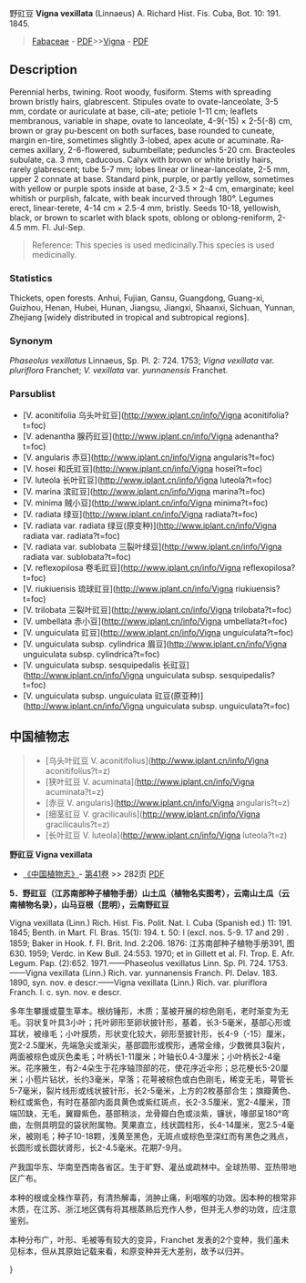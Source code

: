 野豇豆 **Vigna vexillata** (Linnaeus) A. Richard Hist. Fis. Cuba, Bot. 10: 191. 1845.

> [Fabaceae](http://www.iplant.cn/info/Fabaceae?t=foc) - [PDF](http://www.iplant.cn/foc/pdf/Fabaceae.pdf)>>[Vigna](http://www.iplant.cn/info/Vigna?t=foc) - [PDF](http://www.iplant.cn/foc/pdf/Vigna.pdf)

## Description

Perennial herbs, twining. Root woody, fusiform. Stems with spreading brown bristly hairs, glabrescent. Stipules ovate to ovate-lanceolate, 3-5 mm, cordate or auriculate at base, cili-ate; petiole 1-11 cm; leaflets membranous, variable in shape, ovate to lanceolate, 4-9(-15) × 2-5(-8) cm, brown or gray pu-bescent on both surfaces, base rounded to cuneate, margin en-tire, sometimes slightly 3-lobed, apex acute or acuminate. Ra-cemes axillary, 2-6-flowered, subumbellate; peduncles 5-20 cm. Bracteoles subulate, ca. 3 mm, caducous. Calyx with brown or white bristly hairs, rarely glabrescent; tube 5-7 mm; lobes linear or linear-lanceolate, 2-5 mm, upper 2 connate at base. Standard pink, purple, or partly yellow, sometimes with yellow or purple spots inside at base, 2-3.5 × 2-4 cm, emarginate; keel whitish or purplish, falcate, with beak incurved through 180°. Legumes erect, linear-terete, 4-14 cm × 2.5-4 mm, bristly. Seeds 10-18, yellowish, black, or brown to scarlet with black spots, oblong or oblong-reniform, 2-4.5 mm. Fl. Jul-Sep.

> Reference: 
> This species is used medicinally.This species is used medicinally.

### Statistics
Thickets, open forests. Anhui, Fujian, Gansu, Guangdong, Guang-xi, Guizhou, Henan, Hubei, Hunan, Jiangsu, Jiangxi, Shaanxi, Sichuan, Yunnan, Zhejiang [widely distributed in tropical and subtropical regions].

### Synonym
*Phaseolus vexillatus* Linnaeus, Sp. Pl. 2: 724. 1753; *Vigna vexillata* var. *pluriflora* Franchet; *V. vexillata* var. *yunnanensis* Franchet.

### Parsublist

* [V.  aconitifolia  乌头叶豇豆](http://www.iplant.cn/info/Vigna aconitifolia?t=foc)
* [V.  adenantha  腺药豇豆](http://www.iplant.cn/info/Vigna adenantha?t=foc)
* [V.  angularis  赤豆](http://www.iplant.cn/info/Vigna angularis?t=foc)
* [V.  hosei  和氏豇豆](http://www.iplant.cn/info/Vigna hosei?t=foc)
* [V.  luteola  长叶豇豆](http://www.iplant.cn/info/Vigna luteola?t=foc)
* [V.  marina  滨豇豆](http://www.iplant.cn/info/Vigna marina?t=foc)
* [V.  minima  贼小豆](http://www.iplant.cn/info/Vigna minima?t=foc)
* [V.  radiata  绿豆](http://www.iplant.cn/info/Vigna radiata?t=foc)
* [V.  radiata var. radiata  绿豆(原变种)](http://www.iplant.cn/info/Vigna radiata var. radiata?t=foc)
* [V.  radiata var. sublobata  三裂叶绿豆](http://www.iplant.cn/info/Vigna radiata var. sublobata?t=foc)
* [V.  reflexopilosa  卷毛豇豆](http://www.iplant.cn/info/Vigna reflexopilosa?t=foc)
* [V.  riukiuensis  琉球豇豆](http://www.iplant.cn/info/Vigna riukiuensis?t=foc)
* [V.  trilobata  三裂叶豇豆](http://www.iplant.cn/info/Vigna trilobata?t=foc)
* [V.  umbellata  赤小豆](http://www.iplant.cn/info/Vigna umbellata?t=foc)
* [V.  unguiculata  豇豆](http://www.iplant.cn/info/Vigna unguiculata?t=foc)
* [V.  unguiculata subsp. cylindrica  眉豆](http://www.iplant.cn/info/Vigna unguiculata subsp. cylindrica?t=foc)
* [V.  unguiculata subsp. sesquipedalis  长豇豆](http://www.iplant.cn/info/Vigna unguiculata subsp. sesquipedalis?t=foc)
* [V.  unguiculata subsp. unguiculata  豇豆(原亚种)](http://www.iplant.cn/info/Vigna unguiculata subsp. unguiculata?t=foc)

## 中国植物志

> * [乌头叶豇豆  V.  aconitifolius](http://www.iplant.cn/info/Vigna aconitifolius?t=z)
> * [狭叶豇豆  V.  acuminata](http://www.iplant.cn/info/Vigna acuminata?t=z)
> * [赤豆  V.  angularis](http://www.iplant.cn/info/Vigna angularis?t=z)
> * [细茎豇豆  V.  gracilicaulis](http://www.iplant.cn/info/Vigna gracilicaulis?t=z)
> * [长叶豇豆  V.  luteola](http://www.iplant.cn/info/Vigna luteola?t=z)

**野豇豆 Vigna vexillata**

* [《中国植物志》](http://www.iplant.cn/frps)- [第41卷](http://www.iplant.cn/frps/vol/41) >> 282页 [PDF](http://www.iplant.cn/frps/pdf/41/282.pdf)

**5．野豇豆（江苏南部种子植物手册）山土瓜（植物名实图考），云南山土瓜（云南植物名录），山马豆根（昆明），云南野豇豆**

Vigna vexillata (Linn.) Rich. Hist. Fis. Polit. Nat. I. Cuba (Spanish ed.) 11: 191. 1845; Benth. in Mart. Fl. Bras. 15(1): 194. t. 50: l (excl. nos. 5-9. 17 and 29) . 1859; Baker in Hook. f. Fl. Brit. Ind. 2:206. 1876: 江苏南部种子植物手册391, 图630. 1959; Verdc. in Kew Bull. 24:553. 1970; et in Gillett et al. Fl. Trop. E. Afr. Legum. Pap. (2):652. 1971.——Phaseolus vexillatus Linn. Sp. Pl. 724. 1753.——Vigna vexillata (Linn.) Rich. var. yunnanensis Franch. Pl. Delav. 183. 1890, syn. nov. e descr.——Vigna vexillata (Linn.) Rich. var. pluriflora Franch. l. c. syn. nov. e descr.

多年生攀援或蔓生草本。根纺锤形，木质；茎被开展的棕色刚毛，老时渐变为无毛。羽状复叶具3小叶；托叶卵形至卵状披针形，基着，长3-5毫米，基部心形或耳状，被缘毛；小叶膜质，形状变化较大，卵形至披针形，长4-9（-15）厘米，宽2-2.5厘米，先端急尖或渐尖，基部圆形或楔形，通常全缘，少数微具3裂片，两面被棕色或灰色柔毛；叶柄长1-11厘米；叶轴长0.4-3厘米；小叶柄长2-4毫米。花序腋生，有2-4朵生于花序轴顶部的花，使花序近伞形；总花梗长5-20厘米；小苞片钻状，长约3毫米，早落；花萼被棕色或白色刚毛，稀变无毛，萼管长5-7毫米，裂片线形或线状披针形，长2-5毫米，上方的2枚基部合生；旗瓣黄色、粉红或紫色，有时在基部内面具黄色或紫红斑点，长2-3.5厘米，宽2-4厘米，顶端凹缺，无毛，翼瓣紫色，基部稍淡，龙骨瓣白色或淡紫，镰状，喙部呈180°弯曲，左侧具明显的袋状附属物。荚果直立，线状圆柱形，长4-14厘米，宽2.5-4毫米，被刚毛；种子10-18颗，浅黄至黑色，无斑点或棕色至深红而有黑色之溅点，长圆形或长圆状肾形，长2-4.5毫米。花期7-9月。

产我国华东、华南至西南各省区。生于旷野、灌丛或疏林中。全球热带、亚热带地区广布。

本种的根或全株作草药，有清热解毒，消肿止痛，利咽喉的功效。因本种的根常非木质，在江苏、浙江地区偶有将其根蒸熟后充作人参，但并无人参的功效，应注意鉴别。

本种分布广，叶形、毛被等有较大的变异，Franchet 发表的2个变种，我们虽未见标本，但从其原始记载来看，和原变种并无大差别，故予以归并。

}